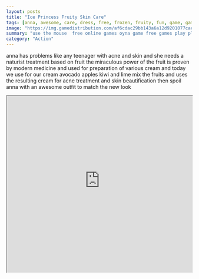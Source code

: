 ```yaml
---
layout: posts
title: "Ice Princess Fruity Skin Care"
tags: [anna, awesome, care, dress, free, frozen, fruity, fun, game, gamedistribution, html5, makeover, party, skin, free, online, games, oyna, game, free, games, play, play, games]
image: "https://img.gamedistribution.com/af6cdac29bb143a6a12d9201077cae7c.jpg"
summary: "use the mouse  free online games oyna game free games play play games"
category: "Action"
---
```


anna has problems like any teenager with acne and skin and she needs a naturist treatment based on fruit the miraculous power of the fruit is proven by modern medicine and used for preparation of various cream and today we use for our cream avocado apples kiwi and lime mix the fruits and uses the resulting cream for acne treatment and skin beautification then spoil anna with an awesome outfit to match the new look

<iframe width="100%" height="480px;" src="https://html5.gamedistribution.com/af6cdac29bb143a6a12d9201077cae7c/"></iframe>